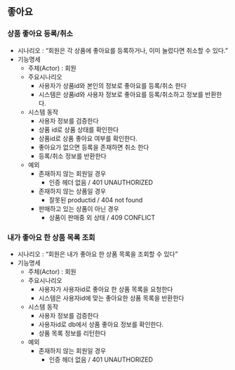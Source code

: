 ## 좋아요
### 상품 좋아요 등록/취소
* 시나리오 : “회원은 각 상품에 좋아요를 등록하거나, 이미 눌렀다면 취소할 수 있다.”
* 기능명세
    * 주체(Actor) : 회원
    * 주요시나리오
        * 사용자가 상품id와 본인의 정보로 좋아요를 등록/취소 한다
        * 시스템은 상품id와 사용자 정보로 좋아요를 등록/취소하고 정보를 반환한다.
    * 시스템 동작
        * 사용자 정보를 검증한다
        * 상품 id로 상품 상태를 확인한다
        * 상품id로 상품 좋아요 여부를 확인한다.
        * 좋아요가 없으면 등록을 존재하면 취소 한다
        * 등록/취소 정보를 반환한다
    * 예외
        * 존재하지 않는 회원일 경우
            * 인증 헤더 없음 / 401 UNAUTHORIZED
        * 존재하지 않는 상품일 경우
            * 잘못된 productid / 404 not found
        * 판매하고 있는 상품이 아닌 경우
            * 상품이 판매중 외 상태 / 409 CONFLICT


### 내가 좋아요 한 상품 목록 조회
* 시나리오 : “회원은 내가 좋아요 한 상품 목록을 조회할 수 있다”
* 기능명세
    * 주체(Actor) : 회원
    * 주요시나리오
        * 사용자가 사용자id로 좋아요 한 상품 목록을 요청한다
        * 시스템은 사용자id에 맞는 좋아요한 상품 목록을 반환한다
    * 시스템 동작
        * 사용자 정보를 검증한다
        * 사용자id로 db에서 상품 좋아요 정보를 확인한다.
        * 상품 목록 정보를 리턴한다
    * 예외
        * 존재하지 않는 회원일 경우
            * 인증 헤더 없음 / 401 UNAUTHORIZED

